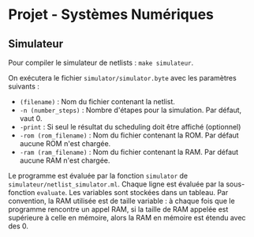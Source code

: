 # Projet - Systèmes Numériques 

## Simulateur

Pour compiler le simulateur de netlists : `make simulateur`.

On exécutera le fichier `simulator/simulator.byte` avec les paramètres suivants :

* `(filename)` : Nom du fichier contenant la netlist.
* `-n (number_steps)` : Nombre d'étapes pour la simulation. Par défaut, vaut 0.
* `-print` : Si seul le résultat du scheduling doit être affiché (optionnel)
* `-rom (rom_filename)` : Nom du fichier contenant la ROM. Par défaut aucune ROM n'est chargée.
* `-ram (ram_filename)` : Nom du fichier contenant la RAM. Par défaut aucune RAM n'est chargée.

Le programme est évaluée par la fonction `simulator` de `simulateur/netlist_simulator.ml`. Chaque ligne est évaluée par la sous-fonction `evaluate`. Les variables sont stockées dans un tableau. 
Par convention, la RAM utilisée est de taille variable : à chaque fois que le programme rencontre un appel RAM, si la taille de RAM appelée est supérieure à celle en mémoire, alors la RAM en mémoire est étendu avec des 0.
